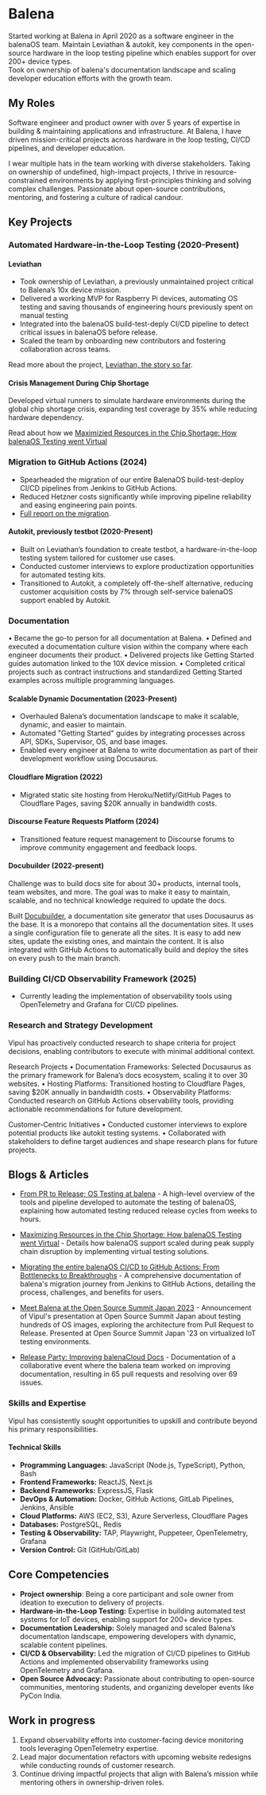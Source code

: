 # Balena

Started working at Balena in April 2020 as a software engineer in the balenaOS team. 
Maintain Leviathan & autokit, key components in the open-source hardware in the loop testing pipeline which enables support for over 200+ device types.  
Took on ownership of balena's documentation landscape and scaling developer education efforts with the growth team.

## My Roles

Software engineer and product owner with over 5 years of expertise in building & maintaining applications and infrastructure. At Balena, I have driven mission-critical projects across hardware in the loop testing, CI/CD pipelines, and developer education. 

I wear multiple hats in the team working with diverse stakeholders. Taking on ownership of undefined, high-impact projects, I thrive in resource-constrained environments by applying first-principles thinking and solving complex challenges. Passionate about open-source contributions, mentoring, and fostering a culture of radical candour.

## Key Projects

### Automated Hardware-in-the-Loop Testing (2020-Present)

#### Leviathan

- Took ownership of Leviathan, a previously unmaintained project critical to Balena’s 10x device mission.  
- Delivered a working MVP for Raspberry Pi devices, automating OS testing and saving thousands of engineering hours previously spent on manual testing  
- Integrated into the balenaOS build-test-deply CI/CD pipeline to detect critical issues in balenaOS before release. 
- Scaled the team by onboarding new contributors and fostering collaboration across teams.

Read more about the project, [Leviathan, the story so far](https://www.balena.io/blog/from-pr-to-release-os-testing-at-balena/).

#### **Crisis Management During Chip Shortage**  

Developed virtual runners to simulate hardware environments during the global chip shortage crisis, expanding test coverage by 35% while reducing hardware dependency.

Read about how we [Maximizied Resources in the Chip Shortage: How balenaOS Testing went Virtual](https://www.balena.io/blog/maximizing-resources-in-the-chip-shortage-how-balenaos-testing-went-virtual/)

### **Migration to GitHub Actions (2024)**  

- Spearheaded the migration of our entire BalenaOS build-test-deploy CI/CD pipelines from Jenkins to GitHub Actions.  
- Reduced Hetzner costs significantly while improving pipeline reliability and easing engineering pain points.  
- [Full report on the migration](https://www.balena.io/blog/migrating-the-entire-balenaos-ci-cd-to-github-actions/).


#### Autokit, previously testbot (2020-Present)  
- Built on Leviathan’s foundation to create testbot, a hardware-in-the-loop testing system tailored for customer use cases.  
- Conducted customer interviews to explore productization opportunities for automated testing kits.
- Transitioned to Autokit, a completely off-the-shelf alternative, reducing customer acquisition costs by 7% through self-service balenaOS support enabled by Autokit.

### Documentation 

•	Became the go-to person for all documentation at Balena.
•	Defined and executed a documentation culture vision within the company where each engineer documents their product.
•	Delivered projects like Getting Started guides automation linked to the 10X device mission.
•	Completed critical projects such as contract instructions and standardized Getting Started examples across multiple programming languages.

#### **Scalable Dynamic Documentation (2023-Present)**

- Overhauled Balena’s documentation landscape to make it scalable, dynamic, and easier to maintain.  
- Automated "Getting Started" guides by integrating processes across API, SDKs, Supervisor, OS, and base images.  
- Enabled every engineer at Balena to write documentation as part of their development workflow using Docusaurus.

#### **Cloudflare Migration (2022)**  
- Migrated static site hosting from Heroku/Netlify/GitHub Pages to Cloudflare Pages, saving $20K annually in bandwidth costs.  

#### **Discourse Feature Requests Platform (2024)**  
- Transitioned feature request management to Discourse forums to improve community engagement and feedback loops.

#### Docubuilder (2022-present)

Challenge was to build docs site for about 30+ products, internal tools, team websites, and more. The goal was to make it easy to maintain, scalable, and no technical knowledge required to update the docs.

Built [Docubuilder](https://github.com/product-os/docusaurus-builder), a documentation site generator that uses Docusaurus as the base. It is a monorepo that contains all the documentation sites. It uses a single configuration file to generate all the sites. It is easy to add new sites, update the existing ones, and maintain the content. It is also integrated with GitHub Actions to automatically build and deploy the sites on every push to the main branch.

### **Building CI/CD Observability Framework (2025)** 

- Currently leading the implementation of observability tools using OpenTelemetry and Grafana for CI/CD pipelines.  

### Research and Strategy Development

Vipul has proactively conducted research to shape criteria for project decisions, enabling contributors to execute with minimal additional context.

Research Projects
	•	Documentation Frameworks: Selected Docusaurus as the primary framework for Balena’s docs ecosystem, scaling it to over 30 websites.
	•	Hosting Platforms: Transitioned hosting to Cloudflare Pages, saving $20K annually in bandwidth costs.
	•	Observability Platforms: Conducted research on GitHub Actions observability tools, providing actionable recommendations for future development.
	
Customer-Centric Initiatives
	•	Conducted customer interviews to explore potential products like autokit testing systems.
	•	Collaborated with stakeholders to define target audiences and shape research plans for future projects.


## Blogs & Articles

- [From PR to Release; OS Testing at balena](https://www.balena.io/blog/from-pr-to-release-os-testing-at-balena/) - A high-level overview of the tools and pipeline developed to automate the testing of balenaOS, explaining how automated testing reduced release cycles from weeks to hours.

- [Maximizing Resources in the Chip Shortage: How balenaOS Testing went Virtual](https://www.balena.io/blog/maximizing-resources-in-the-chip-shortage-how-balenaos-testing-went-virtual/) - Details how balenaOS support scaled during peak supply chain disruption by implementing virtual testing solutions.

- [Migrating the entire balenaOS CI/CD to GitHub Actions: From Bottlenecks to Breakthroughs](https://www.balena.io/blog/migrating-the-entire-balenaos-ci-cd-to-github-actions/) - A comprehensive documentation of balena's migration journey from Jenkins to GitHub Actions, detailing the process, challenges, and benefits for users.

- [Meet Balena at the Open Source Summit Japan 2023](https://www.balena.io/blog/meet-balena-at-the-open-source-summit-japan-2023/) - Announcement of Vipul's presentation at Open Source Summit Japan about testing hundreds of OS images, exploring the architecture from Pull Request to Release. Presented at Open Source Summit Japan '23 on virtualized IoT testing environments.

- [Release Party: Improving balenaCloud Docs](https://www.balena.io/blog/release-party-improving-balenacloud-docs/) - Documentation of a collaborative event where the balena team worked on improving documentation, resulting in 65 pull requests and resolving over 69 issues.


### Skills and Expertise

Vipul has consistently sought opportunities to upskill and contribute beyond his primary responsibilities.

#### **Technical Skills**  

- **Programming Languages:** JavaScript (Node.js, TypeScript), Python, Bash  
- **Frontend Frameworks:** ReactJS, Next.js
- **Backend Frameworks:** ExpressJS, Flask
- **DevOps & Automation:** Docker, GitHub Actions, GitLab Pipelines, Jenkins, Ansible  
- **Cloud Platforms:** AWS (EC2, S3), Azure Serverless, Cloudflare Pages  
- **Databases:** PostgreSQL, Redis
- **Testing & Observability:** TAP, Playwright, Puppeteer, OpenTelemetry, Grafana  
- **Version Control:** Git (GitHub/GitLab)  


## Core Competencies  

- **Project ownership**: Being a core participant and sole owner from ideation to execution to delivery of projects.
- **Hardware-in-the-Loop Testing:** Expertise in building automated test systems for IoT devices, enabling support for 200+ device types.  
- **Documentation Leadership:** Solely managed and scaled Balena’s documentation landscape, empowering developers with dynamic, scalable content pipelines.  
- **CI/CD & Observability:** Led the migration of CI/CD pipelines to GitHub Actions and implemented observability frameworks using OpenTelemetry and Grafana.  
- **Open Source Advocacy:** Passionate about contributing to open-source communities, mentoring students, and organizing developer events like PyCon India.  


## Work in progress  

1. Expand observability efforts into customer-facing device monitoring tools leveraging OpenTelemetry expertise.
2. Lead major documentation refactors with upcoming website redesigns while conducting rounds of customer research.
3. Continue driving impactful projects that align with Balena’s mission while mentoring others in ownership-driven roles.
